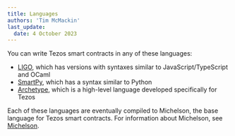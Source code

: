 ```yaml
---
title: Languages
authors: 'Tim McMackin'
last_update:
  date: 4 October 2023
---
```


You can write Tezos smart contracts in any of these languages:

- [LIGO](./ligo), which has versions with syntaxes similar to JavaScript/TypeScript and OCaml
- [SmartPy](./smartpy), which has a syntax similar to Python
- [Archetype](./archetype), which is a high-level language developed specifically for Tezos

Each of these languages are eventually compiled to Michelson, the base language for Tezos smart contracts.
For information about Michelson, see [Michelson](./michelson).
